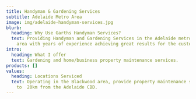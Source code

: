 ```yaml
---
title: Handyman & Gardening Services
subtitle: Adelaide Metro Area
image: img/adelaide-handyman-services.jpg
blurb:
  heading: Why Use Garths Handyman Services?
  text: Providing Handyman and Gardening Services in the Adelaide metropolitan
    area with years of experience achieving great results for the customer.
intro:
  heading: What I offer
  text: Gardening and home/business property maintenance services.
products: []
values:
  heading: Locations Serviced
  text: Operating in the Blackwood area, provide property maintenance services up
    to  20km from the Adelaide CBD.
---
```

